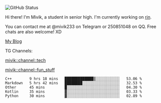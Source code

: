 ![GitHub Status](https://github-readme-stats.vercel.app/api?show_icons=true&username=Mivik)

Hi there! I'm Mivik, a student in senior high. I'm currently working on [rin](https://github.com/Mivik/rin).

You can contact me at @mivik233 on Telegram or 250851048 on QQ. Free chats are also welcome! XD

[My Blog](https://mivik.gitee.io)

TG Channels:

[mivik::channel::tech](https://t.me/mivik_channel_tech/)

[mivik::channel::fun_stuff](https://t.me/mivik_channel_fun_stuff/)

<!--START_SECTION:waka-->
```text
C++        9 hrs 18 mins   █████████████▒░░░░░░░░░░░   53.06 % 
Markdown   5 hrs 42 mins   ████████░░░░░░░░░░░░░░░░░   32.53 % 
Other      45 mins         █░░░░░░░░░░░░░░░░░░░░░░░░   04.30 % 
Kotlin     35 mins         ▓░░░░░░░░░░░░░░░░░░░░░░░░   03.33 % 
Python     30 mins         ▓░░░░░░░░░░░░░░░░░░░░░░░░   02.89 % 
```
<!--END_SECTION:waka-->
